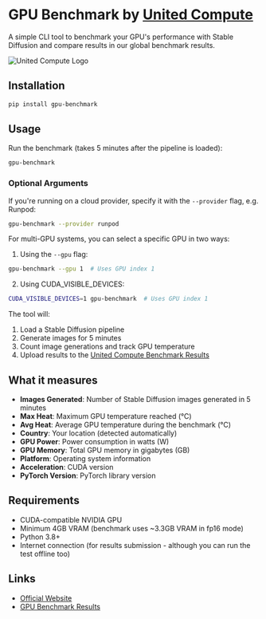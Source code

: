 # GPU Benchmark by [United Compute](https://www.unitedcompute.ai)

A simple CLI tool to benchmark your GPU's performance with Stable Diffusion and compare results in our global benchmark results.

![United Compute Logo](https://www.unitedcompute.ai/logo.png)

## Installation

```bash
pip install gpu-benchmark
```

## Usage

Run the benchmark (takes 5 minutes after the pipeline is loaded):

```bash
gpu-benchmark
```

### Optional Arguments

If you're running on a cloud provider, specify it with the `--provider` flag, e.g. Runpod:
```bash
gpu-benchmark --provider runpod
```

For multi-GPU systems, you can select a specific GPU in two ways:

1. Using the `--gpu` flag:
```bash
gpu-benchmark --gpu 1  # Uses GPU index 1
```

2. Using CUDA_VISIBLE_DEVICES:
```bash
CUDA_VISIBLE_DEVICES=1 gpu-benchmark  # Uses GPU index 1
```

The tool will:

1. Load a Stable Diffusion pipeline
2. Generate images for 5 minutes
3. Count image generations and track GPU temperature
4. Upload results to the [United Compute Benchmark Results](https://www.unitedcompute.ai/gpu-benchmark)

## What it measures

- **Images Generated**: Number of Stable Diffusion images generated in 5 minutes
- **Max Heat**: Maximum GPU temperature reached (°C)
- **Avg Heat**: Average GPU temperature during the benchmark (°C)
- **Country**: Your location (detected automatically)
- **GPU Power**: Power consumption in watts (W)
- **GPU Memory**: Total GPU memory in gigabytes (GB)
- **Platform**: Operating system information
- **Acceleration**: CUDA version
- **PyTorch Version**: PyTorch library version

## Requirements

- CUDA-compatible NVIDIA GPU
- Minimum 4GB VRAM (benchmark uses ~3.3GB VRAM in fp16 mode)
- Python 3.8+
- Internet connection (for results submission - although you can run the test offline too)

## Links

- [Official Website](https://www.unitedcompute.ai)
- [GPU Benchmark Results](https://www.unitedcompute.ai/gpu-benchmark)
